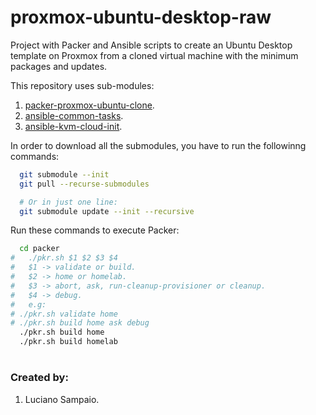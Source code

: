 # proxmox-ubuntu-desktop-raw
Project with Packer and Ansible scripts to create an Ubuntu Desktop template on Proxmox from a cloned virtual machine with the minimum packages and updates.

This repository uses sub-modules:<br/>
1. [packer-proxmox-ubuntu-clone](https://github.com/lsampaioweb/packer-proxmox-ubuntu-clone "packer-proxmox-ubuntu-clone").
1. [ansible-common-tasks](https://github.com/lsampaioweb/ansible-common-tasks "ansible-common-tasks").
1. [ansible-kvm-cloud-init](https://github.com/lsampaioweb/ansible-kvm-cloud-init "ansible-kvm-cloud-init").

In order to download all the submodules, you have to run the followinng commands:

```bash
  git submodule --init
  git pull --recurse-submodules

  # Or in just one line:
  git submodule update --init --recursive
```

Run these commands to execute Packer:

```bash
  cd packer
#   ./pkr.sh $1 $2 $3 $4
#   $1 -> validate or build.
#   $2 -> home or homelab.
#   $3 -> abort, ask, run-cleanup-provisioner or cleanup.
#   $4 -> debug.
#   e.g:
# ./pkr.sh validate home
# ./pkr.sh build home ask debug
  ./pkr.sh build home
  ./pkr.sh build homelab
```

#
### Created by:

1. Luciano Sampaio.
